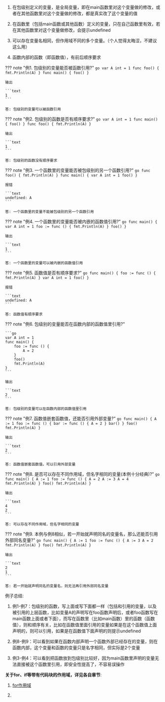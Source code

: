1. 在包级别定义的变量，是全局变量，即在main函数里对这个变量做的修改，或者在其他函数里对这个变量做的修改，都是真实改了这个变量的值

2. 在函数里（包括main函数或其他函数）定义的变量，只在自己函数里有效，若在其他函数里对这个变量做修改，会提示undefined

3. 可以存在变量名相同，但作用域不同的多个变量。（个人觉得太晦涩，不建议这么用）

4. 函数内部的函数（即函数值），有前后顺序要求

??? note "例1. 包级别的变量能否被函数引用?"
	```go
	var A int = 1
	func foo() {
	    fmt.Println(A)
	}
	func main() {
	    foo()
	}
	```

	输出

	```text
	1
	```

	答: 包级别的变量可以被函数引用

??? note "例2. 包级别的函数是否有顺序要求?"
	```go
	var A int = 1
	func main() {
	    foo()
	}
	func foo() {
	    fmt.Println(A)
	}
	```

	输出

	```text
	1
	```

	答: 包级别的函数没有顺序要求

??? note "例3. 一个函数里的变量能否被包级别的另一个函数引用?"
	```go
	func foo() {
	    fmt.Println(A)
	}
	func main() {
	    var A int = 1
	    foo()
	}
	```

	报错

	```text
	undefined: A
	```

	答: 一个函数里的变量不能被包级别的另一个函数引用

??? note "例4. 一个函数里的变量能否被内嵌的函数值引用?"
	```go
	func main() {
	    var A int = 1
	    foo := func () {
	        fmt.Println(A)
	    }
	    foo()
	}
	```

	输出

	```text
	1
	```

	答: 一个函数里的变量可以被内嵌的函数值引用

??? note "例5. 函数值是否有顺序要求?"
	```go
	func main() {
	    foo := func () {
	        fmt.Println(A)
	    }
	    var A int = 1
	    foo()
	}
	```

	报错

	```text
	undefined: A
	```

	答: 函数值有顺序要求

??? note "例6. 包级别的变量能否在函数内部的函数值里引用?"

	```go
	var A int = 1
	func main() {
	    foo := func () {
	        A = 2
	    }
	    foo()
	    fmt.Println(A)
	}
	```

	输出

	```text
	2
	```

	答: 包级别的变量可以在函数内部的函数值里引用

??? note "例7. 函数值嵌套函数值，还能否引用外部变量?"
	```go
	func main() {
	    A := 1
	    foo := func () {
	        bar := func () {
	            A = 2
	        }
	        bar()
	    }
	    foo()
	    fmt.Println(A)
	}
	```

	输出

	```text
	2
	```

	答: 函数值嵌套函数值，可以引用外部变量

??? note "例8. 是否可以存在不同作用域，但名字相同的变量(本例十分经典)?"
	```go
	func main() {
	    A := 1
	    foo := func () {
	        A = 2
	        A := 3
	        A = 4
	        fmt.Println(A)
	    }
	    foo()
	    fmt.Println(A)
	}
	```

	输出

	```text
	4
	2
	```

	答: 可以存在不同作用域，但名字相同的变量

??? note "例9. 本例与例8相似，若一开始就声明同名的变量名，那么还能否引用外部同名变量?"
	```go
	func main() {
	    A := 1
	    foo := func () {
	        A := 3
	        A = 2
	        fmt.Println(A)
	    }
	    foo()
	    fmt.Println(A)
	}
	```

	输出

	```text
	2
	1
	```

	答: 若一开始就声明同名的变量名，则无法再引用外部同名变量

例子总结:

1. 例1-例7：包级别的函数，写上面或写下面都一样（包括和引用的变量，以及被引用的上层函数，比如变量A的声明写在foo函数声明后，或者foo函数写在main函数上面或者下面），而写在函数里（比如main函数）里的函数（函数值），则和顺序有关，比如在函数值里面引用的变量如果是在这个函数值上面声明的，则可以引用，如果是在函数值下面声明的则提示undefined

2. 例8-例9：可以看到如果在函数内部声明一个函数外部已经存在的变量，则在函数内部，这个变量和函数的变量只是名字相同，但实际是2个变量

3. 例3-例4：可以看到把函数放到包级别比较好，因为main函数里声明的变量无法直接被这个函数里引用，即安全性提高了，不容易误操作

**关于for、if等带有代码块的作用域，详见各自章节**:

1. [for作用域](/syntax/for/#_4)

2.
